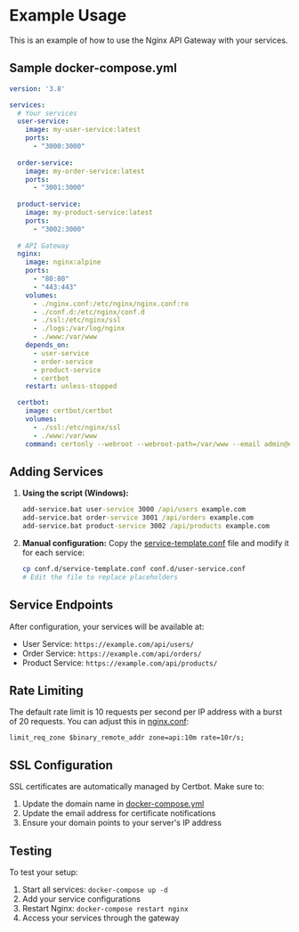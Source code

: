 # Example Usage

This is an example of how to use the Nginx API Gateway with your services.

## Sample docker-compose.yml

```yaml
version: '3.8'

services:
  # Your services
  user-service:
    image: my-user-service:latest
    ports:
      - "3000:3000"
  
  order-service:
    image: my-order-service:latest
    ports:
      - "3001:3000"
  
  product-service:
    image: my-product-service:latest
    ports:
      - "3002:3000"
  
  # API Gateway
  nginx:
    image: nginx:alpine
    ports:
      - "80:80"
      - "443:443"
    volumes:
      - ./nginx.conf:/etc/nginx/nginx.conf:ro
      - ./conf.d:/etc/nginx/conf.d
      - ./ssl:/etc/nginx/ssl
      - ./logs:/var/log/nginx
      - ./www:/var/www
    depends_on:
      - user-service
      - order-service
      - product-service
      - certbot
    restart: unless-stopped

  certbot:
    image: certbot/certbot
    volumes:
      - ./ssl:/etc/nginx/ssl
      - ./www:/var/www
    command: certonly --webroot --webroot-path=/var/www --email admin@example.com --agree-tos --no-eff-email -d example.com
```

## Adding Services

1. **Using the script (Windows):**
   ```cmd
   add-service.bat user-service 3000 /api/users example.com
   add-service.bat order-service 3001 /api/orders example.com
   add-service.bat product-service 3002 /api/products example.com
   ```

2. **Manual configuration:**
   Copy the [service-template.conf](./conf.d/service-template.conf) file and modify it for each service:
   ```bash
   cp conf.d/service-template.conf conf.d/user-service.conf
   # Edit the file to replace placeholders
   ```

## Service Endpoints

After configuration, your services will be available at:
- User Service: `https://example.com/api/users/`
- Order Service: `https://example.com/api/orders/`
- Product Service: `https://example.com/api/products/`

## Rate Limiting

The default rate limit is 10 requests per second per IP address with a burst of 20 requests. You can adjust this in [nginx.conf](./nginx.conf):
```nginx
limit_req_zone $binary_remote_addr zone=api:10m rate=10r/s;
```

## SSL Configuration

SSL certificates are automatically managed by Certbot. Make sure to:
1. Update the domain name in [docker-compose.yml](./docker-compose.yml)
2. Update the email address for certificate notifications
3. Ensure your domain points to your server's IP address

## Testing

To test your setup:
1. Start all services: `docker-compose up -d`
2. Add your service configurations
3. Restart Nginx: `docker-compose restart nginx`
4. Access your services through the gateway